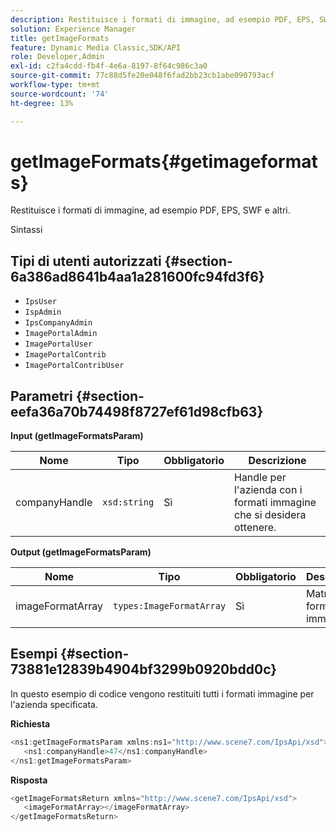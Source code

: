```yaml
---
description: Restituisce i formati di immagine, ad esempio PDF, EPS, SWF e altri.
solution: Experience Manager
title: getImageFormats
feature: Dynamic Media Classic,SDK/API
role: Developer,Admin
exl-id: c2fa4cdd-fb4f-4e6a-8197-8f64c986c3a0
source-git-commit: 77c88d5fe20e048f6fad2bb23cb1abe090793acf
workflow-type: tm+mt
source-wordcount: '74'
ht-degree: 13%

---
```


# getImageFormats{#getimageformats}

Restituisce i formati di immagine, ad esempio PDF, EPS, SWF e altri.

Sintassi

## Tipi di utenti autorizzati {#section-6a386ad8641b4aa1a281600fc94fd3f6}

* `IpsUser`
* `IspAdmin`
* `IpsCompanyAdmin`
* `ImagePortalAdmin`
* `ImagePortalUser`
* `ImagePortalContrib`
* `ImagePortalContribUser`

## Parametri {#section-eefa36a70b74498f8727ef61d98cfb63}

**Input (getImageFormatsParam)**

| Nome | Tipo | Obbligatorio | Descrizione |
|---|---|---|---|
| companyHandle | `xsd:string` | Sì | Handle per l&#39;azienda con i formati immagine che si desidera ottenere. |

**Output (getImageFormatsParam)**

| Nome | Tipo | Obbligatorio | Descrizione |
|---|---|---|---|
| imageFormatArray | `types:ImageFormatArray` | Sì | Matrice di formato immagine. |

## Esempi {#section-73881e12839b4904bf3299b0920bdd0c}

In questo esempio di codice vengono restituiti tutti i formati immagine per l&#39;azienda specificata.

**Richiesta**

```java
<ns1:getImageFormatsParam xmlns:ns1="http://www.scene7.com/IpsApi/xsd">
   <ns1:companyHandle>47</ns1:companyHandle>
</ns1:getImageFormatsParam>
```

**Risposta**

```java
<getImageFormatsReturn xmlns="http://www.scene7.com/IpsApi/xsd">
   <imageFormatArray></imageFormatArray>
</getImageFormatsReturn>
```

